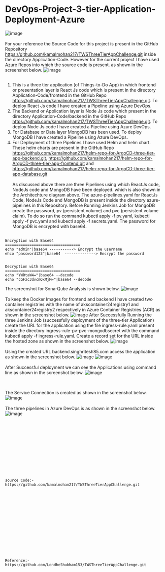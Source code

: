 # DevOps-Project-3-tier-Application-Deployment-Azure
![image](https://github.com/kamalmohan217/DevOps-Project-3-tier-Application-Deployment-Azure/assets/128888356/56176858-c770-4d06-8297-2553ca6e03d6)
<br><br/>
For your reference the Source Code for this project is present in the GitHub Repository https://github.com/kamalmohan217/TWSThreeTierAppChallenge.git inside the directory Application-Code. However for the current project I have used Azure Repos into which the source code is present. as shown in the screenshot below.
![image](https://github.com/kamalmohan217/DevOps-Project-3-tier-Application-Deployment-Azure/assets/128888356/129bd84c-bb05-411b-bf30-22e006313736)
<br><br/>
1. This is a three tier application (of Things-to-Do App) in which frontend or presentation layer is React Js code which is present in the directory Application-Code/frontend in the GitHub Repo https://github.com/kamalmohan217/TWSThreeTierAppChallenge.git. To deploy React Js code I have created a Pipeline using Azure DevOps.
2. The Backend or Application layer is Node Js code which present in the directory Application-Code/backend in the GitHub Repo https://github.com/kamalmohan217/TWSThreeTierAppChallenge.git. To deploy Node Js code I have created a Pipeline using Azure DevOps.
3. For Database or Data layer MongoDB has been used. To deploy MongoDB I have created a Pipeline using Azure DevOps.
4. For Deployment of three Pipelines I have used Helm and helm chart. These helm charts are present in the GitHub Repo https://github.com/kamalmohan217/helm-repo-for-ArgoCD-three-tier-app-backend.git, https://github.com/kamalmohan217/helm-repo-for-ArgoCD-three-tier-app-frontend.git and https://github.com/kamalmohan217/helm-repo-for-ArgoCD-three-tier-app-database.git
<br><br/>
As discussed above there are three Pipelines using which ReactJs code, NodeJs code and MongoDB have been deployed. which is also shown in the Architechture diagram above. The azure-pipelines.yaml for ReactJs Code, NodeJs Code and MongoDB is present inside the directory azure-pipelines in this Repository. Before Running Jenkins Job for MongoDB create the password, pv (persistent volume) and pvc (persistent volume claim). To do so run the command kubectl apply -f pv.yaml, kubectl apply -f pvc.yaml and kubectl apply -f secrets.yaml. The password for MongoDB is encrypted with base64. 
<br><br/>
```
Encryption with Base64
==================================
echo "admin"|base64 -----------> Encrypt the username
ehco "password123"|base64  --------------> Encrypt the password


Decryption with Base64
==================================
echo "YWRtaW4="|base64 --decode
echo "cGFzc3dvcmQxMjM="|base64 --decode
```
The screenshot for SonarQube Analysis is shown below.
![image](https://github.com/kamalmohan217/DevOps-Project-3-tier-Application-Deployment-Azure/assets/128888356/9809fc4c-54b0-4188-ba50-966de90b78f6)
<br><br/>
To keep the Docker Images for frontend and backend I have created two container registries with the name of akscontainer24registry1 and akscontainer24registry2 respectively in Azure Container Registries (ACR) as shown in the screenshot below.
![image](https://github.com/kamalmohan217/DevOps-Project-3-tier-Application-Deployment-Azure/assets/128888356/1164e77e-2ec0-45ee-8b38-912dc657145c)
After Successfully Running the three Jenkins Job (successfully deployment of the three-tier Application) create the URL for the application using the file ingress-rule.yaml present inside the directory ingress-rule-pv-pvc-mongodbsecret with the command kubectl apply -f ingress-rule.yaml. Create a record set for the URL inside the hosted zone as shown in the screenshot below.
![image](https://github.com/kamalmohan217/DevOps-Project-3-tier-Application-Deployment-Azure/assets/128888356/4789f464-a7ae-43ba-aff2-92e1d4f38ce7)
<br><br/>
Using the created URL backend.singhritesh85.com access the application as shown in the screenshot below.
![image](https://github.com/kamalmohan217/DevOps-Project-3-tier-Application-Deployment-Azure/assets/128888356/ba049ecc-0e36-4a02-ab8c-a9a08469f9e0)
![image](https://github.com/kamalmohan217/DevOps-Project-3-tier-Application-Deployment-Azure/assets/128888356/f3e9fda1-3300-4d11-ac4f-5f228b59f6d4)
<br><br/>
After Successful deployment we can see the Applications using command line as shown in the screenshot below.
![image](https://github.com/kamalmohan217/DevOps-Project-3-tier-Application-Deployment-Azure/assets/128888356/e6f9caa8-c2b2-4176-aa2b-91c1cbbba9af)

<br><br/>
The Service Connection is created as shown in the screenshot below.
![image](https://github.com/kamalmohan217/DevOps-Project-3-tier-Application-Deployment-Azure/assets/128888356/eb91cf5b-c52e-456a-b457-6c3ee33988d7)
<br><br/>
The three pipelines in Azure DevOps is as shown in the screenshot below.
![image](https://github.com/kamalmohan217/DevOps-Project-3-tier-Application-Deployment-Azure/assets/128888356/509d8240-a3fd-426d-9ec3-1cad208bd707)
<br><br/>
<br><br/>
<br><br/>
<br><br/>
<br><br/>
<br><br/>
```
source Code:-  https://github.com/kamalmohan217/TWSThreeTierAppChallenge.git
```
<br><br/>
<br><br/>
<br><br/>
<br><br/>
<br><br/>
<br><br/>
```
Reference:-   https://github.com/LondheShubham153/TWSThreeTierAppChallenge.git
```
